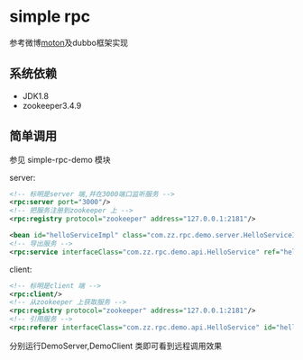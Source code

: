 # simple rpc


参考微博[moton](https://github.com/weibocom/motan/blob/master/docs/wiki/zh_quickstart.md)及dubbo框架实现

## 系统依赖

- JDK1.8
- zookeeper3.4.9

## 简单调用

参见 simple-rpc-demo 模块

server:

```xml
<!-- 标明是server 端,并在3000端口监听服务 -->
<rpc:server port="3000"/>
<!-- 把服务注册到zookeeper 上 -->
<rpc:registry protocol="zookeeper" address="127.0.0.1:2181"/>

<bean id="helloServiceImpl" class="com.zz.rpc.demo.server.HelloServiceImpl"/>
<!-- 导出服务 -->
<rpc:service interfaceClass="com.zz.rpc.demo.api.HelloService" ref="helloServiceImpl"/>
```

client:

```xml
<!-- 标明是client 端 -->
<rpc:client/>
<!-- 从zookeeper 上获取服务 -->
<rpc:registry protocol="zookeeper" address="127.0.0.1:2181"/>
<!-- 引用服务 -->
<rpc:referer interfaceClass="com.zz.rpc.demo.api.HelloService" id="helloService"/>
```

分别运行DemoServer,DemoClient 类即可看到远程调用效果